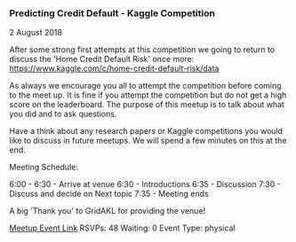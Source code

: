 ### Predicting Credit Default - Kaggle Competition
2 August 2018

After some strong first attempts at this competition we going to return to discuss the 'Home Credit Default Risk' once more: https://www.kaggle.com/c/home-credit-default-risk/data

As always we encourage you all to attempt the competition before coming to the meet up. It is fine if you attempt the competition but do not get a high score on the leaderboard. The purpose of this meetup is to talk about what you did and to ask questions.

Have a think about any research papers or Kaggle competitions you would like to discuss in future meetups. We will spend a few minutes on this at the end.

Meeting Schedule:

6:00 - 6:30 - Arrive at venue
6:30 - Introductions
6:35 - Discussion
7:30 - Discuss and decide on Next topic
7:35 - Meeting ends

A big 'Thank you' to GridAKL for providing the venue!

[Meetup Event Link](https://www.meetup.com/Data-Science-Discussion-Auckland/events/251891753)
RSVPs: 48
Waiting: 0
Event Type: physical
